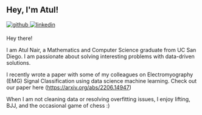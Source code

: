 ## Hey, I'm Atul!  
  

<a href="https://github.com/atooln" target="_blank">
<img src=https://img.shields.io/badge/github-%2324292e.svg?&style=for-the-badge&logo=github&logoColor=white alt=github style="margin-bottom: 5px;" />
</a>
<a href="https://linkedin.com/in/atool-nair" target="_blank">
<img src=https://img.shields.io/badge/linkedin-%231E77B5.svg?&style=for-the-badge&logo=linkedin&logoColor=white alt=linkedin style="margin-bottom: 5px;" />
</a>

<!--
<a href="https://www.kaggle.com/atoolnair" target="_blank">
<img src=https://img.shields.io/badge/kaggle-%2344BAE8.svg?&style=for-the-badge&logo=kaggle&logoColor=white alt=kaggle style="margin-bottom: 5px;" />
</a>  
  
-->

Hey there!

I am Atul Nair, a Mathematics and Computer Science graduate from UC San Diego. I am passionate about solving interesting problems with data-driven solutions. 

I recently wrote a paper with some of my colleagues on  Electromyography (EMG) Signal Classification using data science machine learning. Check out our paper here (https://arxiv.org/abs/2206.14947)

When I am not cleaning data or resolving overfitting issues, I enjoy lifting, BJJ, and the occasional game of chess :)
  

<br/>  

<!-- 
## What I'm doing: 

### ⚠️ Projects (Work in Progress) ⚠️
  - [VGG Cat/Dog Classifier](https://github.com/atooln/VGG-Cat-Dog-Classifier) : A Dog and Cat classifier which uses transfer learning and VGG Deep learning model

### Completed Projects
  - [Bank Customer Churning Analysis](https://github.com/atooln/Bank-Churning) : Analysis on the demographic of bank customers who are more likely to churn 
  - [Cat and Dog Classifier](https://github.com/atooln/Cat_n_Dog_Classifier) : Basic hand-built CNN classifier that classifies whether an image is a dog or a cat

<br/>   -->





<br/>  




<br/>  

  

<br/>  

  

<br/>  


<br />

